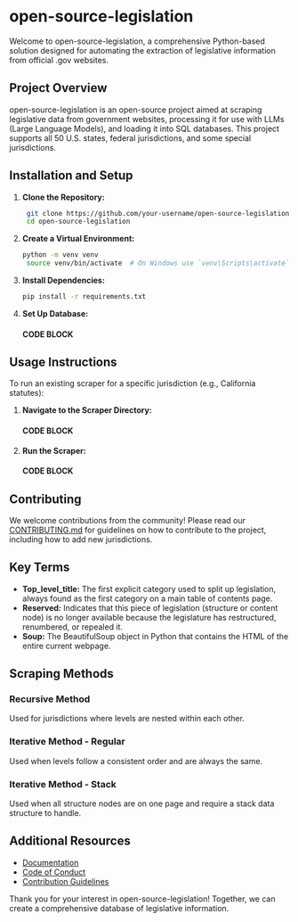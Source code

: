 # open-source-legislation

Welcome to open-source-legislation, a comprehensive Python-based solution designed for automating the extraction of legislative information from official .gov websites.

## Project Overview

open-source-legislation is an open-source project aimed at scraping legislative data from government websites, processing it for use with LLMs (Large Language Models), and loading it into SQL databases. This project supports all 50 U.S. states, federal jurisdictions, and some special jurisdictions.

## Installation and Setup

1. **Clone the Repository:**
   ```bash
    git clone https://github.com/your-username/open-source-legislation.git
    cd open-source-legislation
    ```

2. **Create a Virtual Environment:**
   ```bash
   python -m venv venv
    source venv/bin/activate  # On Windows use `venv\Scripts\activate`
    ```

3. **Install Dependencies:**
   ```bash
   pip install -r requirements.txt
    ```

4. **Set Up Database:**
   #### CODE BLOCK

## Usage Instructions

To run an existing scraper for a specific jurisdiction (e.g., California statutes):

1. **Navigate to the Scraper Directory:**
   #### CODE BLOCK

2. **Run the Scraper:**
   #### CODE BLOCK

## Contributing

We welcome contributions from the community! Please read our [CONTRIBUTING.md](CONTRIBUTING.md) for guidelines on how to contribute to the project, including how to add new jurisdictions.

## Key Terms

- **Top_level_title:** The first explicit category used to split up legislation, always found as the first category on a main table of contents page.
- **Reserved:** Indicates that this piece of legislation (structure or content node) is no longer available because the legislature has restructured, renumbered, or repealed it.
- **Soup:** The BeautifulSoup object in Python that contains the HTML of the entire current webpage.

## Scraping Methods

### Recursive Method

Used for jurisdictions where levels are nested within each other.

### Iterative Method - Regular

Used when levels follow a consistent order and are always the same.

### Iterative Method - Stack

Used when all structure nodes are on one page and require a stack data structure to handle.

## Additional Resources

- [Documentation](docs/documentation.md)
- [Code of Conduct](CODE_OF_CONDUCT.md)
- [Contribution Guidelines](CONTRIBUTING.md)

Thank you for your interest in open-source-legislation! Together, we can create a comprehensive database of legislative information.
